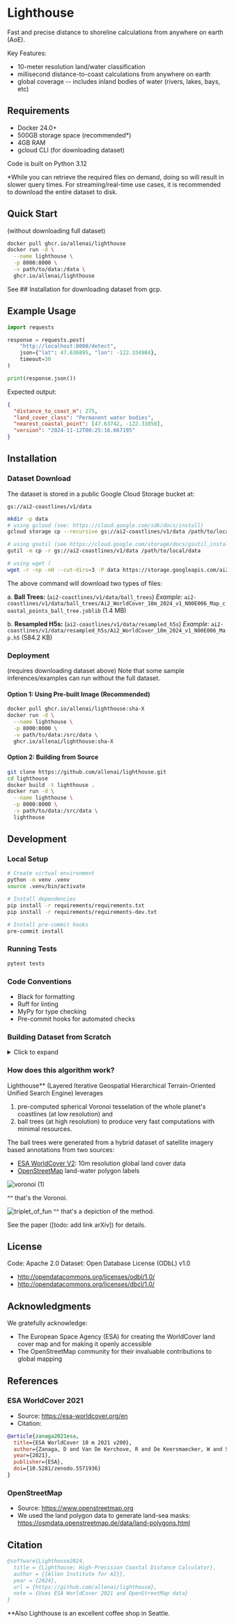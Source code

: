 # Lighthouse
Fast and precise distance to shoreline calculations from anywhere on earth (AoE).

Key Features:
- 10-meter resolution land/water classification
- millisecond distance-to-coast calculations from anywhere on earth
- global coverage -- includes inland bodies of water (rivers, lakes, bays, etc)

## Requirements
- Docker 24.0+
- 500GB storage space (recommended*)
- 4GB RAM
- gcloud CLI (for downloading dataset)

Code is built on Python 3.12

*While you can retrieve the required files on demand, doing so will result in slower query times. For streaming/real-time use cases, it is recommended to download the entire dataset to disk.

## Quick Start
(without downloading full dataset)
```bash
docker pull ghcr.io/allenai/lighthouse
docker run -d \
  --name lighthouse \
  -p 8000:8000 \
  -v path/to/data:/data \
  ghcr.io/allenai/lighthouse
```
See ## Installation for downloading dataset from gcp. 

## Example Usage

```python
import requests

response = requests.post(
    "http://localhost:8000/detect",
    json={"lat": 47.636895, "lon": -122.334984},
    timeout=30
)

print(response.json())
```

Expected output:
```json
{
  "distance_to_coast_m": 275,
  "land_cover_class": "Permanent water bodies",
  "nearest_coastal_point": [47.63742, -122.33858],
  "version": "2024-11-12T00:25:16.667195"
}
```
## Installation
### Dataset Download

The dataset is stored in a public Google Cloud Storage bucket at:

```
gs://ai2-coastlines/v1/data
```


```bash
mkdir -p data
# using gcloud (see: https://cloud.google.com/sdk/docs/install)
gcloud storage cp --recursive gs://ai2-coastlines/v1/data /path/to/local/data

# using gsutil (see https://cloud.google.com/storage/docs/gsutil_install) 
gutil -m cp -r gs://ai2-coastlines/v1/data /path/to/local/data

# using wget (
wget -r -np -nH --cut-dirs=3 -P data https://storage.googleapis.com/ai2-coastlines/v1/data/
```

The above command will download two types of files:

a. **Ball Trees:** (`ai2-coastlines/v1/data/ball_trees`)
   *Example:*
   `ai2-coastlines/v1/data/ball_trees/Ai2_WorldCover_10m_2024_v1_N00E006_Map_coastal_points_ball_tree.joblib` (1.4 MB)

b. **Resampled H5s:** (`ai2-coastlines/v1/data/resampled_h5s`)
   *Example:*
   `ai2-coastlines/v1/data/resampled_h5s/Ai2_WorldCover_10m_2024_v1_N00E006_Map.h5` (584.2 KB)

### Deployment 
(requires downloading dataset above)
Note that some sample inferences/examples can run without the full dataset. 

#### Option 1: Using Pre-built Image (Recommended)
```bash
docker pull ghcr.io/allenai/lighthouse:sha-X
docker run -d \
  --name lighthouse \
  -p 8000:8000 \
  -v path/to/data:/src/data \
  ghcr.io/allenai/lighthouse:sha-X
```

#### Option 2: Building from Source 
```bash
git clone https://github.com/allenai/lighthouse.git
cd lighthouse
docker build -t lighthouse .
docker run -d \
  --name lighthouse \
  -p 8000:8000 \
  -v path/to/data:/src/data \
  lighthouse
```

## Development

### Local Setup
```bash
# Create virtual environment
python -m venv .venv
source .venv/bin/activate

# Install dependencies
pip install -r requirements/requirements.txt
pip install -r requirements/requirements-dev.txt

# Install pre-commit hooks
pre-commit install
```

### Running Tests
```bash
pytest tests
```

### Code Conventions
- Black for formatting
- Ruff for linting
- MyPy for type checking
- Pre-commit hooks for automated checks

### Building Dataset from Scratch

<details>
<summary>Click to expand</summary>

1. Download ESA WorldCover data:
   ```bash
   bash src/download_worldcover.sh
   ```

2. Download OSM land polygons:
   ```bash
   wget -P data/osm \
     https://osmdata.openstreetmap.de/download/land-polygons-split-4326.zip
   unzip data/osm/land-polygons-split-4326.zip -d data/osm
   ```

3. Process data:
   ```bash
   python src/gen_all_missing_tiles.py
   python src/convert_geotiff_to_h5.py
   python src/extract_coastal_points.py
   python src/convert_coastal_points_to_ball_trees.py
   ```
</details>

### How does this algorithm work?
Lighthouse** (Layered Iterative Geospatial Hierarchical Terrain-Oriented Unified Search Engine) leverages 
1. pre-computed spherical Voronoi tesselation of the whole planet's coastlines (at low resolution) and
2. ball trees (at high resolution) to produce very fast computations with minimal resources.
  
The ball trees were generated from a hybrid dataset of satellite imagery based annotations from two sources:
- [ESA WorldCover V2](https://esa-worldcover.org/en): 10m resolution global land cover data
- [OpenStreetMap](https://www.openstreetmap.org) land-water polygon labels
  
![voronoi (1)](https://github.com/user-attachments/assets/4e91968d-714e-451e-bf04-24e4016e2db5)

^^ that's the Voronoi.

![triplet_of_fun](https://github.com/user-attachments/assets/035f797d-fa94-42e8-bb3b-7f89b077a9ee)
^^ that's a depiction of the method.

See the paper ([todo: add link arXiv]) for details.

## License
Code: Apache 2.0
Dataset: Open Database License (ODbL) v1.0
  - http://opendatacommons.org/licenses/odbl/1.0/
  - http://opendatacommons.org/licenses/dbcl/1.0/

## Acknowledgments

We gratefully acknowledge:
- The European Space Agency (ESA) for creating the WorldCover land cover map and for making it openly accessible
- The OpenStreetMap community for their invaluable contributions to global mapping

## References
### ESA WorldCover 2021
- Source: https://esa-worldcover.org/en
- Citation:
```bibtex
@article{zanaga2021esa,
  title={ESA WorldCover 10 m 2021 v200},
  author={Zanaga, D and Van De Kerchove, R and De Keersmaecker, W and Souverijns, N and Brockmann, C and Quast, R and Wevers, J and Grosu, A and Paccini, A and Vergnaud, S and others},
  year={2021},
  publisher={ESA},
  doi={10.5281/zenodo.5571936}
}
```

### OpenStreetMap
- Source: https://www.openstreetmap.org
- We used the land polygon data to generate land-sea masks: https://osmdata.openstreetmap.de/data/land-polygons.html


## Citation

```bibtex
@software{Lighthouse2024,
  title = {Lighthouse: High-Precision Coastal Distance Calculator},
  author = {{Allen Institute for AI}},
  year = {2024},
  url = {https://github.com/allenai/lighthouse},
  note = {Uses ESA WorldCover 2021 and OpenStreetMap data}
}
```

**Also Lighthouse is an excellent coffee shop in Seattle.
